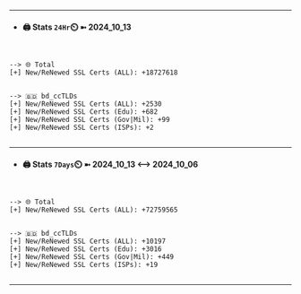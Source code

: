 

---
- #### 🖨️ **Stats** `24Hr`⏲️ ➼ 2024_10_13
```console


--> 🌐 Total
[+] New/ReNewed SSL Certs (ALL): +18727618


--> 🇧🇩 bd_ccTLDs
[+] New/ReNewed SSL Certs (ALL): +2530
[+] New/ReNewed SSL Certs (Edu): +682
[+] New/ReNewed SSL Certs (Gov|Mil): +99
[+] New/ReNewed SSL Certs (ISPs): +2


```

---
- #### 🖨️ **Stats** `7Days`⏲️ ➼ 2024_10_13 <--> 2024_10_06
```console


--> 🌐 Total
[+] New/ReNewed SSL Certs (ALL): +72759565


--> 🇧🇩 bd_ccTLDs
[+] New/ReNewed SSL Certs (ALL): +10197
[+] New/ReNewed SSL Certs (Edu): +3016
[+] New/ReNewed SSL Certs (Gov|Mil): +449
[+] New/ReNewed SSL Certs (ISPs): +19


```

---

